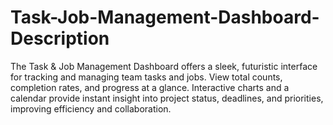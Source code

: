 # Task-Job-Management-Dashboard-Description
The Task &amp; Job Management Dashboard offers a sleek, futuristic interface for tracking and managing team tasks and jobs. View total counts, completion rates, and progress at a glance. Interactive charts and a calendar provide instant insight into project status, deadlines, and priorities, improving efficiency and collaboration.
